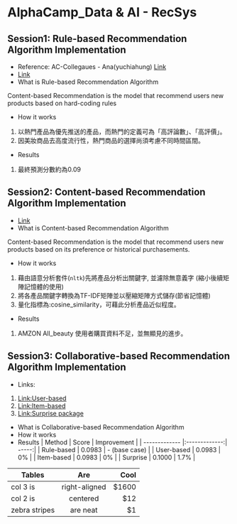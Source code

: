 # AlphaCamp_Data & AI - RecSys

## Session1: Rule-based Recommendation Algorithm Implementation
* Reference: AC-Collegaues - Ana(yuchiahung) [Link](https://github.com/yuchiahung/data-course-sample/blob/main/hw1_Ana.ipynb)
* [Link](https://github.com/phwangktw/data-course-sample/blob/main/Session1_Rule-based_Recommendation_Algorithm.ipynb)
* What is Rule-based Recommendation Algorithm

Content-based Recommendation is the model that recommend users new products based on hard-coding rules
* How it works
1. 以熱門產品為優先推送的產品，而熱門的定義可為「高評論數」、「高評價」。
2. 因美妝商品去高度流行性，熱門商品的選擇尚須考慮不同時間區間。
* Results
1. 最終預測分數約為0.09

## Session2: Content-based Recommendation Algorithm Implementation
* [Link](https://github.com/phwangktw/data-course-sample/blob/main/Session2_Content_based_Recommendation_Algorithm_ipynb.ipynb)
* What is Content-based Recommendation Algorithm

Content-based Recommendation is the model that recommend users new products based on its preference or historical purchasements.
* How it works
1. 藉由語意分析套件(`nltk`)先將產品分析出關鍵字, 並濾除無意義字 (縮小後續矩陣記憶體的使用)
2. 將各產品關鍵字轉換為TF-IDF矩陣並以壓縮矩陣方式儲存(節省記憶體)
3. 量化指標為:cosine_similarity，可藉此分析產品近似程度。
* Results
1. AMZON All_beauty 使用者購買資料不足，並無顯見的進步。

## Session3: Collaborative-based Recommendation Algorithm Implementation
* Links:
 1. [Link:User-based](https://github.com/phwangktw/data-course-sample/blob/main/Session3_Collaborative-based(user-based)_Recommendation_Algorithm.ipynb)
 2.  [Link:Item-based](https://github.com/phwangktw/data-course-sample/blob/main/Session3_Collaborative-based(item-based)_Recommendation_Algorithm.ipynb)
 3.  [Link:Surprise package](https://github.com/phwangktw/data-course-sample/blob/main/Session3_Collaborative-based(surprise_package)_Recommendation_Algorithm.ipynb)
* What is Collaborative-based Recommendation Algorithm
* How it works
* Results
| Method        | Score         | Improvement  |
| ------------- |:-------------:| -----:|
| Rule-based      | 0.0983 | - (base case) |
| User-based      |  0.0983      |   0% |
| Item-based | 0.0983      |    0% |
| Surprise | 0.1000      |    1.7% |

| Tables        | Are           | Cool  |
| ------------- |:-------------:| -----:|
| col 3 is      | right-aligned | $1600 |
| col 2 is      | centered      |   $12 |
| zebra stripes | are neat      |    $1 |
